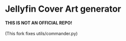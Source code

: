 # Jellyfin Cover Art generator

#### THIS IS NOT AN OFFICIAL REPO!

(This fork fixes utils/commander.py)
